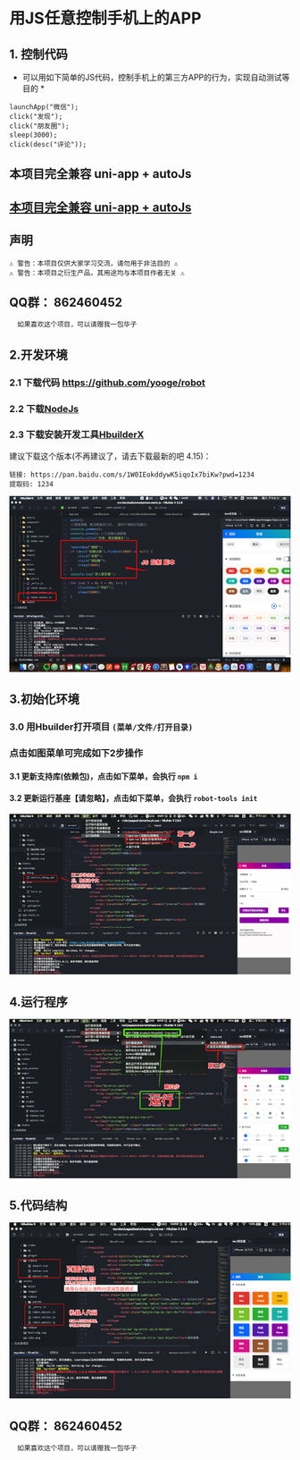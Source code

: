 # 用JS任意控制手机上的APP

## 1. 控制代码
*  可以用如下简单的JS代码，控制手机上的第三方APP的行为，实现自动测试等目的 *

```
launchApp("微信"); 
click("发现");
click("朋友圈");
sleep(3000);
click(desc("评论"));

```

## 本项目完全兼容  uni-app + autoJs 
## [本项目完全兼容  uni-app + autoJs](https://uniapp.dcloud.net.cn/)

## 声明

```
⚠️ 警告：本项目仅供大家学习交流，请勿用于非法目的 ⚠️
⚠️ 警告：本项目之衍生产品，其用途均与本项目作者无关 ⚠️
```
## QQ群： 862460452
 
```js
  如果喜欢这个项目，可以请赠我一包华子 
```

## 2.开发环境

### 2.1 下载代码  https://github.com/yooge/robot

### 2.2 下载[NodeJs](http://www.nodejs.com.cn/)

### 2.3 下载安装开发工具[HbuilderX](https://www.dcloud.io/hbuilderx.html)

建议下载这个版本(不再建议了，请去下载最新的吧 4.15)：
```
链接: https://pan.baidu.com/s/1W0IEokddywK5iqoIx7biKw?pwd=1234 
提取码: 1234
```

![](images/start0.png)

## 3.初始化环境
### 3.0 用Hbuilder打开项目 `(菜单/文件/打开目录)`
### 点击如图菜单可完成如下2步操作
#### 3.1 更新支持库(依赖包)，点击如下菜单，会执行 `npm i`
#### 3.2 更新运行基座【请忽略】，点击如下菜单，会执行 `robot-tools init`
![](images/start1.png)

## 4.运行程序
![](images/start2.png)

## 5.代码结构 ##
![](images/start3.png)


## QQ群：  862460452
 
```js
  如果喜欢这个项目，可以请赠我一包华子 
```